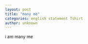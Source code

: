 ```yaml
---
layout: post
title: "many me"
categories: english statement Tshirt
author: unknown
---
```


i am many me
